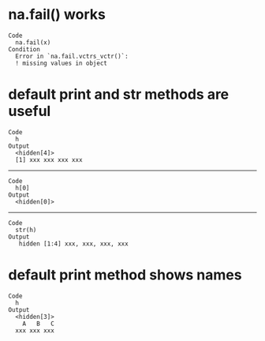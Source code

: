 # na.fail() works

    Code
      na.fail(x)
    Condition
      Error in `na.fail.vctrs_vctr()`:
      ! missing values in object

# default print and str methods are useful

    Code
      h
    Output
      <hidden[4]>
      [1] xxx xxx xxx xxx

---

    Code
      h[0]
    Output
      <hidden[0]>

---

    Code
      str(h)
    Output
       hidden [1:4] xxx, xxx, xxx, xxx

# default print method shows names

    Code
      h
    Output
      <hidden[3]>
        A   B   C 
      xxx xxx xxx 

